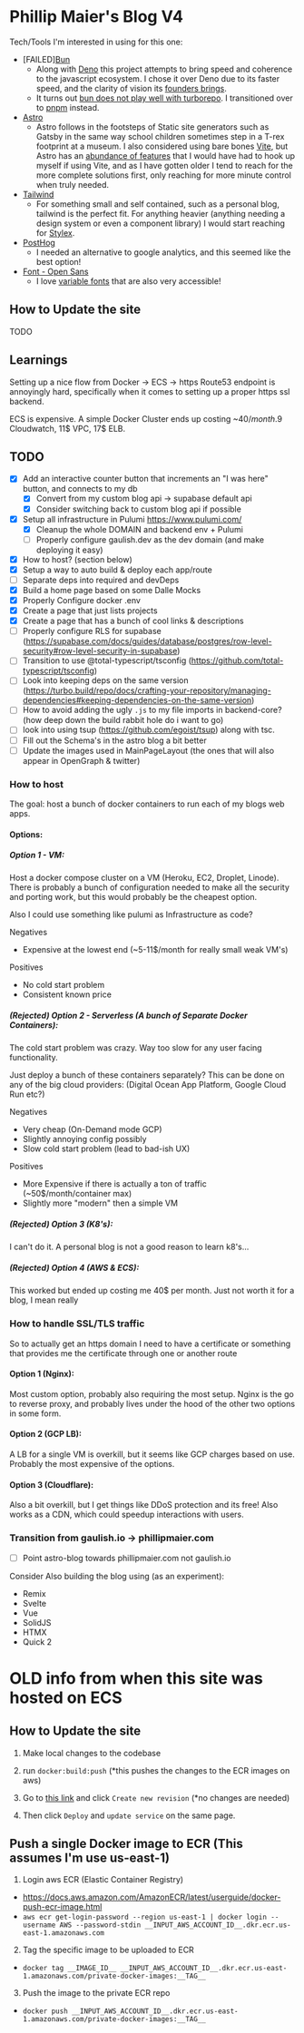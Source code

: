 # Phillip Maier's Blog V4

Tech/Tools I'm interested in using for this one:

- [FAILED][Bun](https://bun.sh/)
  - Along with [Deno](https://deno.com/) this project attempts to bring speed and coherence to the javascript ecosystem. I chose it over Deno due to its faster speed, and the clarity of vision its [founders brings](https://github.com/Jarred-Sumner).
  - It turns out [bun does not play well with turborepo](https://github.com/vercel/turbo/issues/5982). I transitioned over to [pnpm](https://pnpm.io/) instead.
- [Astro](https://astro.build/)
  - Astro follows in the footsteps of Static site generators such as Gatsby in the same way school children sometimes step in a T-rex footprint at a museum. I also considered using bare bones [Vite](https://vitejs.dev/), but Astro has an [abundance of features](https://docs.astro.build/en/concepts/why-astro/) that I would have had to hook up myself if using Vite, and as I have gotten older I tend to reach for the more complete solutions first, only reaching for more minute control when truly needed.
- [Tailwind](https://tailwindcss.com/)
  - For something small and self contained, such as a personal blog, tailwind is the perfect fit. For anything heavier (anything needing a design system or even a component library) I would start reaching for [Stylex](https://github.com/facebook/stylex).
- [PostHog](https://posthog.com/)
  - I needed an alternative to google analytics, and this seemed like the best option!
- [Font - Open Sans](https://fonts.google.com/specimen/Open+Sans)
  - I love [variable fonts](https://developer.mozilla.org/en-US/docs/Web/CSS/CSS_fonts/Variable_fonts_guide) that are also very accessible!

## How to Update the site

TODO

## Learnings

Setting up a nice flow from Docker -> ECS -> https Route53 endpoint is annoyingly hard, specifically when it comes to setting up a proper https ssl backend.

ECS is expensive. A simple Docker Cluster ends up costing ~40$/month. 9$ Cloudwatch, 11$ VPC, 17$ ELB.

## TODO

- [x] Add an interactive counter button that increments an "I was here" button, and connects to my db
  - [x] Convert from my custom blog api -> supabase default api
  - [x] Consider switching back to custom blog api if possible
- [x] Setup all infrastructure in Pulumi https://www.pulumi.com/
  - [x] Cleanup the whole DOMAIN and backend env + Pulumi
  - [ ] Properly configure gaulish.dev as the dev domain (and make deploying it easy)
- [x] How to host? (section below)
- [x] Setup a way to auto build & deploy each app/route
- [ ] Separate deps into required and devDeps
- [x] Build a home page based on some Dalle Mocks
- [x] Properly Configure docker .env
- [x] Create a page that just lists projects
- [x] Create a page that has a bunch of cool links & descriptions
- [ ] Properly configure RLS for supabase (https://supabase.com/docs/guides/database/postgres/row-level-security#row-level-security-in-supabase)
- [ ] Transition to use @total-typescript/tsconfig (https://github.com/total-typescript/tsconfig)
- [ ] Look into keeping deps on the same version (https://turbo.build/repo/docs/crafting-your-repository/managing-dependencies#keeping-dependencies-on-the-same-version)
- [ ] How to avoid adding the ugly `.js` to my file imports in backend-core? (how deep down the build rabbit hole do i want to go)
- [ ] look into using tsup (https://github.com/egoist/tsup) along with tsc.
- [ ] Fill out the Schema's in the astro blog a bit better
- [ ] Update the images used in MainPageLayout (the ones that will also appear in OpenGraph & twitter)

### How to host

The goal: host a bunch of docker containers to run each of my blogs web apps.

#### Options:

##### Option 1 - VM:

Host a docker compose cluster on a VM (Heroku, EC2, Droplet, Linode). There is probably a bunch of configuration needed to make all the security and porting work, but this would probably be the cheapest option.

Also I could use something like pulumi as Infrastructure as code?

Negatives

- Expensive at the lowest end (~5-11$/month for really small weak VM's)

Positives

- No cold start problem
- Consistent known price

##### (Rejected) Option 2 - Serverless (A bunch of Separate Docker Containers):

The cold start problem was crazy. Way too slow for any user facing functionality.

Just deploy a bunch of these containers separately? This can be done on any of the big cloud providers: (Digital Ocean App Platform, Google Cloud Run etc?)

Negatives

- Very cheap (On-Demand mode GCP)
- Slightly annoying config possibly
- Slow cold start problem (lead to bad-ish UX)

Positives

- More Expensive if there is actually a ton of traffic (~50$/month/container max)
- Slightly more "modern" then a simple VM

##### (Rejected) Option 3 (K8's):

I can't do it. A personal blog is not a good reason to learn k8's...

##### (Rejected) Option 4 (AWS & ECS):

This worked but ended up costing me 40$ per month. Just not worth it for a blog, I mean really

### How to handle SSL/TLS traffic

So to actually get an https domain I need to have a certificate or something that provides me the certificate through one or another route

#### Option 1 (Nginx):

Most custom option, probably also requiring the most setup. Nginx is the go to reverse proxy, and probably lives under the hood of the other two options in some form.

#### Option 2 (GCP LB):

A LB for a single VM is overkill, but it seems like GCP charges based on use. Probably the most expensive of the options.

#### Option 3 (Cloudflare):

Also a bit overkill, but I get things like DDoS protection and its free! Also works as a CDN, which could speedup interactions with users.

### Transition from gaulish.io -> phillipmaier.com

- [ ] Point astro-blog towards phillipmaier.com not gaulish.io

Consider Also building the blog using (as an experiment):

- Remix
- Svelte
- Vue
- SolidJS
- HTMX
- Quick 2

# OLD info from when this site was hosted on ECS

## How to Update the site

1. Make local changes to the codebase

2. run `docker:build:push` (\*this pushes the changes to the ECR images on aws)

3. Go to [this link](https://us-east-1.console.aws.amazon.com/ecs/v2/task-definitions/blog-services/9/containers?region=us-east-1) and click `Create new revision` (\*no changes are needed)

4. Then click `Deploy` and `update service` on the same page.

## Push a single Docker image to ECR (This assumes I'm use us-east-1)

1. Login aws ECR (Elastic Container Registry)

- https://docs.aws.amazon.com/AmazonECR/latest/userguide/docker-push-ecr-image.html
- `aws ecr get-login-password --region us-east-1 | docker login --username AWS --password-stdin __INPUT_AWS_ACCOUNT_ID__.dkr.ecr.us-east-1.amazonaws.com`

2. Tag the specific image to be uploaded to ECR

- `docker tag __IMAGE_ID__ __INPUT_AWS_ACCOUNT_ID__.dkr.ecr.us-east-1.amazonaws.com/private-docker-images:__TAG__`

3. Push the image to the private ECR repo

- `docker push __INPUT_AWS_ACCOUNT_ID__.dkr.ecr.us-east-1.amazonaws.com/private-docker-images:__TAG__`
